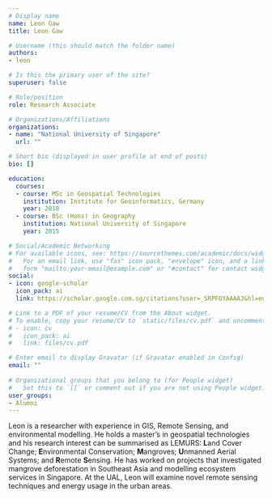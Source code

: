 ```yaml
---
# Display name
name: Leon Gaw
title: Leon Gaw

# Username (this should match the folder name)
authors:
- leon

# Is this the primary user of the site?
superuser: false

# Role/position
role: Research Associate

# Organizations/Affiliations
organizations:
- name: "National University of Singapore"
  url: ""

# Short bio (displayed in user profile at end of posts)
bio: []

education:
  courses:
  - course: MSc in Geospatial Technologies
    institution: Institute for Geoinformatics, Germany
    year: 2018
  - course: BSc (Hons) in Geography
    institution: National University of Singapore
    year: 2015

# Social/Academic Networking
# For available icons, see: https://sourcethemes.com/academic/docs/widgets/#icons
#   For an email link, use "fas" icon pack, "envelope" icon, and a link in the
#   form "mailto:your-email@example.com" or "#contact" for contact widget.
social:
- icon: google-scholar
  icon_pack: ai
  link: https://scholar.google.com.sg/citations?user=_SRPFOYAAAAJ&hl=en

# Link to a PDF of your resume/CV from the About widget.
# To enable, copy your resume/CV to `static/files/cv.pdf` and uncomment the lines below.  
# - icon: cv
#   icon_pack: ai
#   link: files/cv.pdf

# Enter email to display Gravatar (if Gravatar enabled in Config)
email: ""
  
# Organizational groups that you belong to (for People widget)
#   Set this to `[]` or comment out if you are not using People widget.  
user_groups:
- Alumni
---
```


Leon is a researcher with experience in GIS, Remote Sensing, and environmental modelling. He holds a master’s in geospatial technologies and his research interest can be summarised as LEMURS: **L**and Cover Change; **E**nvironmental Conservation; **M**angroves; **U**nmanned Aerial Systems; and **R**emote **S**ensing. He has worked on projects that investigated mangrove deforestation in Southeast Asia and modelling ecosystem services in Singapore. At the UAL, Leon will examine novel remote sensing techniques and energy usage in the urban areas.

